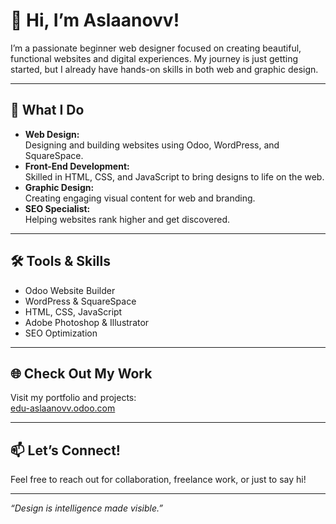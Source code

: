 # 👋 Hi, I’m Aslaanovv!

I’m a passionate beginner web designer focused on creating beautiful, functional websites and digital experiences. My journey is just getting started, but I already have hands-on skills in both web and graphic design.

---

## 🚀 What I Do

- **Web Design:**  
  Designing and building websites using Odoo, WordPress, and SquareSpace.
- **Front-End Development:**  
  Skilled in HTML, CSS, and JavaScript to bring designs to life on the web.
- **Graphic Design:**  
  Creating engaging visual content for web and branding.
- **SEO Specialist:**  
  Helping websites rank higher and get discovered.

---

## 🛠️ Tools & Skills

- Odoo Website Builder
- WordPress & SquareSpace
- HTML, CSS, JavaScript
- Adobe Photoshop & Illustrator
- SEO Optimization

---

## 🌐 Check Out My Work

Visit my portfolio and projects:  
[edu-aslaanovv.odoo.com](https://edu-aslaanovv.odoo.com/)

---

## 📫 Let’s Connect!

Feel free to reach out for collaboration, freelance work, or just to say hi!  
<!-- Add your email or social links here if desired -->

---

*“Design is intelligence made visible.”*
